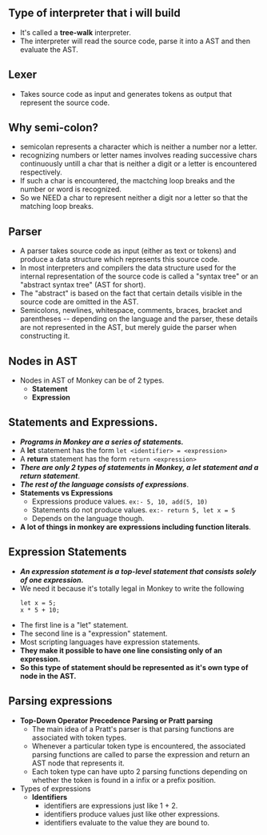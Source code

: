 ## Type of interpreter that i will build
- It's called a **tree-walk** interpreter.
- The interpreter will read the source code, parse it into a AST and then evaluate the AST.

## Lexer
- Takes source code as input and generates tokens as output that represent the source code.

## Why semi-colon?
- semicolan represents a character which is neither a number nor a letter.
- recognizing numbers or letter names involves reading successive chars continuously untill a char that is neither a digit or a letter is encountered respectively.
- If such a char is encountered, the mactching loop breaks and the number or word is recognized.
- So we NEED a char to represent neither a digit nor a letter so that the matching loop breaks.

## Parser
- A parser takes source code as input (either as text or tokens) and produce a data structure which represents this source code.
- In most interpreters and compilers the data structure used for the internal representation of the source code is called a "syntax tree" or an "abstract syntax tree" (AST for short). 
- The "abstract" is based on the fact that certain details visible in the source code are omitted in the AST. 
- Semicolons, newlines, whitespace, comments, braces, bracket and parentheses -- depending on the language and the parser, these details are not represented in the AST, but merely guide the parser when constructing it.

## Nodes in AST
- Nodes in AST of Monkey can be of 2 types.
    - **Statement**
    - **Expression**

## Statements and Expressions.
- ***Programs in Monkey are a series of statements.***
- A **let** statement has the form ```let <identifier> = <expression>```
- A **return** statement has the form ```return <expression>```
- ***There are only 2 types of statements in Monkey, a let statement and a return statement***.
- ***The rest of the language consists of expressions***.
- **Statements vs Expressions**
    - Expressions produce values. ```ex:- 5, 10, add(5, 10)```
    - Statements do not produce values. ```ex:- return 5, let x = 5```
    - Depends on the language though.
- **A lot of things in monkey are expressions including function literals**.

## Expression Statements
- ***An expression statement is a top-level statement that consists solely of one expression.***
- We need it because it's totally legal in Monkey to write the following
    ```
    let x = 5;
    x * 5 + 10;
    ```
- The first line is a "let" statement.
- The second line is a "expression" statement.
- Most scripting languages have expression statements.
- **They make it possible to have one line consisting only of an expression.**
- **So this type of statement should be represented as it's own type of node in the AST.**


## Parsing expressions
- **Top-Down Operator Precedence Parsing or Pratt parsing**
    - The main idea of a Pratt's parser is that parsing functions are associated with token types.
    - Whenever a particular token type is encountered, the associated parsing functions are called to parse the expression
        and return an AST node that represents it.
    - Each token type can have upto 2 parsing functions depending on whether the token is found in a infix or a prefix
        position.
- Types of expressions
    - **Identifiers** 
      - identifiers are expressions just like 1 + 2.
      - identifiers produce values just like other expressions.
      - identifiers evaluate to the value they are bound to.